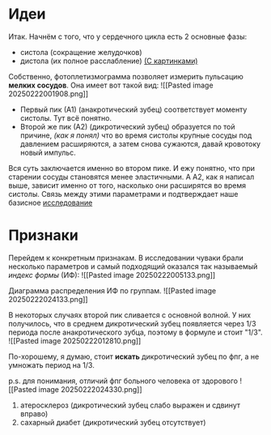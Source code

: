 # Идеи

Итак. Начнём с того, что у сердечного цикла есть 2 основные фазы:
- систола (сокращение желудочков)
- дистола (их полное расслабление)
[(С картинками)](https://ru.wikipedia.org/wiki/%D0%A1%D0%B5%D1%80%D0%B4%D0%B5%D1%87%D0%BD%D1%8B%D0%B9_%D1%86%D0%B8%D0%BA%D0%BB)

Собственно, фотоплетизмограмма позволяет измерить пульсацию **мелких сосудов**.
Она имеет вот такой вид:
![[Pasted image 20250222001908.png]]
- Первый пик (А1) (анакротический зубец) соответствует моменту систолы. Тут всё понятно.
- Второй же пик (А2) (дикротический зубец) образуется по той причине, *(как я понял)* что во время систолы крупные сосуды под давлением расширяются, а затем снова сужаются, давай кровотоку новый импульс.

Вся суть заключается именно во втором пике.
И ежу понятно, что при старении сосуды становятся менее эластичными. А А2, как я написал выше, зависит именно от того, насколько они расширятся во время систолы. Связь между этими параметрами и подтверждает наше базисное [исследование](https://www.researchgate.net/publication/345767138_Ocenka_vozrastnyh_izmenenij_elasticnosti_stenok_perifericeskih_sosudov_metodom_fotopletizmografii) 

# Признаки

Перейдем к конкретным признакам.
В исследовании чуваки брали несколько параметров и самый подходящий оказался так называемый *индекс формы* (ИФ):
![[Pasted image 20250222005133.png]]

Диаграмма распределения ИФ по группам. 
![[Pasted image 20250222024133.png]]

В некоторых случаях второй пик сливается с основной волной. У них получилось, что в среднем дикротический зубец появляется через 1/3 периода после анакротического зубца, поэтому в формуле и стоит "1/3".
![[Pasted image 20250222012810.png]]

По-хорошему, я думаю, стоит **искать** дикротический зубец по фпг, а не умножать период на 1/3. 

p.s. 
для понимания, отличий фпг больного человека от здорового
![[Pasted image 20250222024330.png]]
1) атеросклероз (дикротический зубец слабо выражен и сдвинут вправо)
2) сахарный диабет (дикротический зубец отсутствует)

